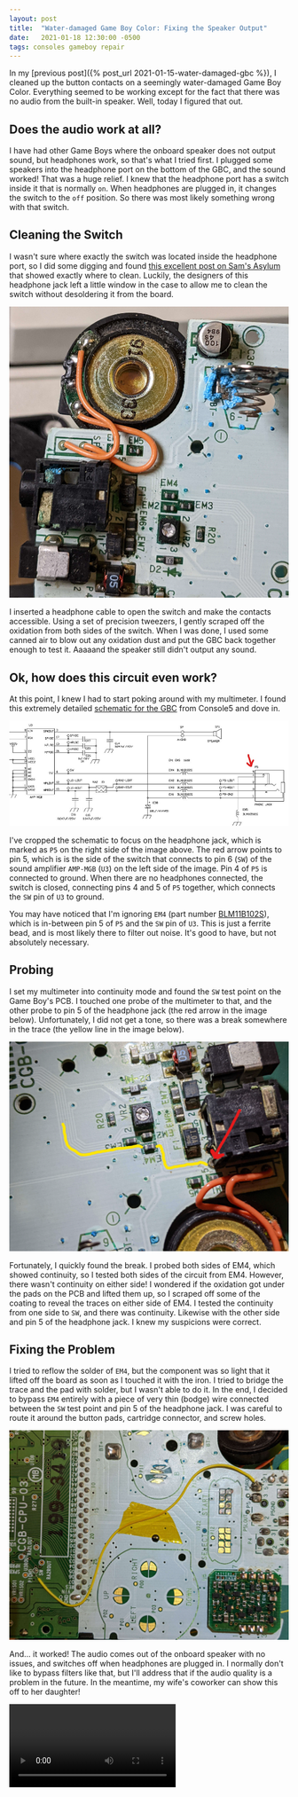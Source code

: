 ```yaml
---
layout: post
title:  "Water-damaged Game Boy Color: Fixing the Speaker Output"
date:   2021-01-18 12:30:00 -0500
tags: consoles gameboy repair
---
```


In my [previous post]({% post_url 2021-01-15-water-damaged-gbc %}), I cleaned up the button contacts on a seemingly water-damaged Game Boy Color.  Everything seemed to be working except for the fact that there was no audio from the built-in speaker.  Well, today I figured that out.

## Does the audio work at all?

I have had other Game Boys where the onboard speaker does not output sound, but headphones work, so that's what I tried first.  I plugged some speakers into the headphone port on the bottom of the GBC, and the sound worked!  That was a huge relief.  I knew that the headphone port has a switch inside it that is normally `on`.  When headphones are plugged in, it changes the switch to the `off` position.  So there was most likely something wrong with that switch.

## Cleaning the Switch

I wasn't sure where exactly the switch was located inside the headphone port, so I did some digging and found [this excellent post on Sam's Asylum](http://samzasylum.blogspot.com/2015/05/gameboy-color-speaker-repair.html) that showed exactly where to clean.  Luckily, the designers of this headphone jack left a little window in the case to allow me to clean the switch without desoldering it from the board.

![corroded headphone port](/assets/img/water-damaged-gbc-headphone-battery-before.jpg)

I inserted a headphone cable to open the switch and make the contacts accessible.  Using a set of precision tweezers, I gently scraped off the oxidation from both sides of the switch.  When I was done, I used some canned air to blow out any oxidation dust and put the GBC back together enough to test it.  Aaaaand the speaker still didn't output any sound.

## Ok, how does this circuit even work?

At this point, I knew I had to start poking around with my multimeter.  I found this extremely detailed [schematic for the GBC](https://console5.com/techwiki/images/e/e6/Nintendo_GBC_Schematic.png) from Console5 and dove in.

![Game Boy Color Headphone Port Schematic](/assets/img/gbc-headphone-port-schematic-marked.jpg)

I've cropped the schematic to focus on the headphone jack, which is marked as `P5` on the right side of the image above.  The red arrow points to pin 5, which is is the side of the switch that connects to pin 6 (`SW`) of the sound amplifier `AMP-MGB` (`U3`) on the left side of the image.  Pin 4 of `P5` is connected to ground.  When there are no headphones connected, the switch is closed, connecting pins 4 and 5 of `P5` together, which connects the `SW` pin of `U3` to ground.

You may have noticed that I'm ignoring `EM4` (part number [BLM11B102S](https://docs.rs-online.com/ae7f/0900766b80021680.pdf)), which is in-between pin 5 of `P5` and the `SW` pin of `U3`.  This is just a ferrite bead, and is most likely there to filter out noise.  It's good to have, but not absolutely necessary.

## Probing

I set my multimeter into continuity mode and found the `SW` test point on the Game Boy's PCB.  I touched one probe of the multimeter to that, and the other probe to pin 5 of the headphone jack (the red arrow in the image below).  Unfortunately, I did not get a tone, so there was a break somewhere in the trace (the yellow line in the image below).

![The GBC headphone jack and EM4](/assets/img/water-damaged-gbc-em4-marked.jpg)

Fortunately, I quickly found the break.  I probed both sides of EM4, which showed continuity, so I tested both sides of the circuit from EM4.  However, there wasn't continuity on either side!  I wondered if the oxidation got under the pads on the PCB and lifted them up, so I scraped off some of the coating to reveal the traces on either side of EM4.  I tested the continuity from one side to `SW`, and there was continuity.  Likewise with the other side and pin 5 of the headphone jack.  I knew my suspicions were correct.

## Fixing the Problem

I tried to reflow the solder of `EM4`, but the component was so light that it lifted off the board as soon as I touched it with the iron.  I tried to bridge the trace and the pad with solder, but I wasn't able to do it.  In the end, I decided to bypass `EM4` entirely with a piece of very thin (bodge) wire connected between the `SW` test point and pin 5 of the headphone jack.  I was careful to route it around the button pads, cartridge connector, and screw holes.

![bodge wire between sw and pin 5 of headphone jack](/assets/img/water-damaged-gbc-speaker-fix.jpg)

And... it worked!  The audio comes out of the onboard speaker with no issues, and switches off when headphones are plugged in.  I normally don't like to bypass filters like that, but I'll address that if the audio quality is a problem in the future.  In the meantime, my wife's coworker can show this off to her daughter!

<video controls>
    <source src="/assets/video/water-damaged-gbc-repaired.mp4">
    Your browser does not support the video tag.
</video>